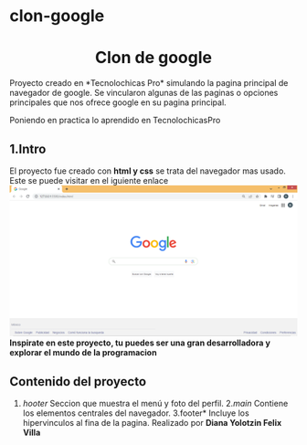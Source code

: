 # clon-google
<h1 align="center"> Clon de google </h1>
Proyecto creado en *Tecnolochicas Pro* simulando la pagina principal de navegador de google.
Se vincularon algunas de las paginas o opciones principales que nos ofrece google en su pagina principal.

Poniendo en practica lo aprendido en TecnolochicasPro
## 1.Intro
El proyecto fue creado con **html y css** se trata del navegador mas usado.
Este se puede visitar en el iguiente enlace 
![alt text](imagenes/Imagen1google.png)
<br>
**Inspirate en este proyecto, tu puedes ser una gran desarrolladora y explorar el mundo de la programacion**
## Contenido del proyecto 
1. *hooter*
Seccion que muestra el menú y foto del perfil.
2.*main* 
Contiene los elementos centrales del navegador.
3.footer*
Incluye los hipervinculos al fina de la pagina.
Realizado por **Diana Yolotzin Felix Villa**
